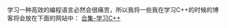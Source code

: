 学习一种高效的编程语言必然会很痛苦，所以我将一些我在学习C++的时候的博客将会放在下面的网站中：
[合集-学习C++](https://zhaowenmo.rth1.xyz/LearningCPP.html)